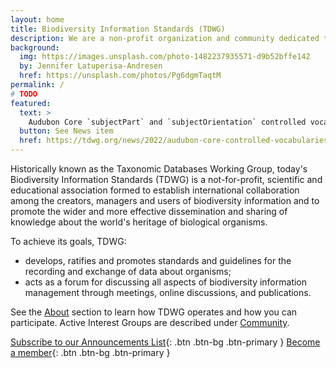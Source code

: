 ```yaml
---
layout: home
title: Biodiversity Information Standards (TDWG)
description: We are a non-profit organization and community dedicated to developing **biodiversity information standards**
background:
  img: https://images.unsplash.com/photo-1482237935571-d9b52bffe142
  by: Jennifer Latuperisa-Andresen
  href: https://unsplash.com/photos/Pg6dgmTaqtM
permalink: /
# TODO
featured:
  text: >
    Audubon Core `subjectPart` and `subjectOrientation` controlled vocabularies are **open for public comment** until December 7.
  button: See News item
  href: https://tdwg.org/news/2022/audubon-core-controlled-vocabularies-for-views/
---
```


Historically known as the Taxonomic Databases Working Group, today's Biodiversity Information Standards (TDWG) is a not-for-profit, scientific and educational association formed to establish international collaboration among the creators, managers and users of biodiversity information and to promote the wider and more effective dissemination and sharing of knowledge about the world's heritage of biological organisms.

To achieve its goals, TDWG:

- develops, ratifies and promotes standards and guidelines for the recording and exchange of data about organisms;
- acts as a forum for discussing all aspects of biodiversity information management through meetings, online discussions, and publications.

See the [About](/about/) section to learn how TDWG operates and how you can participate. Active Interest Groups are described under [Community](/community/).

[<i class="fa fa-envelope me-1"></i> Subscribe to our Announcements List](http://eepurl.com/8VIvn){: .btn .btn-bg .btn-primary }
[<i class="fa fa-user me-1"></i> Become a member](/about/membership/){: .btn .btn-bg .btn-primary }
